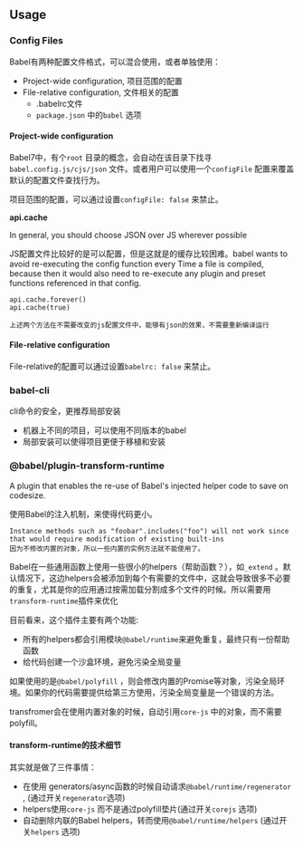 ## Usage

### Config Files

Babel有两种配置文件格式，可以混合使用，或者单独使用：

* Project-wide configuration, 项目范围的配置
* File-relative configuration, 文件相关的配置
  * .babelrc文件
  * `package.json` 中的`babel` 选项



#### Project-wide configuration

Babel7中，有个`root` 目录的概念，会自动在该目录下找寻`babel.config.js/cjs/json` 文件。或者用户可以使用一个`configFile` 配置来覆盖默认的配置文件查找行为。

项目范围的配置，可以通过设置`configFile: false` 来禁止。



__api.cache__

In general, you should choose JSON over JS wherever possible

JS配置文件比较好的是可以配置，但是这就是的缓存比较困难。babel wants to avoid re-executing the config function every Time a file is compiled, because then it would also need to re-execute any plugin and preset functions referenced in that config.

```
api.cache.forever()
api.cache(true)

上述两个方法在不需要改变的js配置文件中，能够有json的效果，不需要重新编译运行
```





#### File-relative configuration

File-relative的配置可以通过设置`babelrc: false` 来禁止。



### babel-cli

cli命令的安全，更推荐局部安装

* 机器上不同的项目，可以使用不同版本的babel
* 局部安装可以使得项目更便于移植和安装



### @babel/plugin-transform-runtime

A plugin that enables the re-use of Babel's injected helper code to save on codesize.

使用Babel的注入机制，来使得代码更小。

```
Instance methods such as "foobar".includes("foo") will not work since that would require modification of existing built-ins
因为不修改内置的对象，所以一些内置的实例方法就不能使用了。
```



Babel在一些通用函数上使用一些很小的helpers（帮助函数？），如`_extend` 。默认情况下，这边helpers会被添加到每个有需要的文件中，这就会导致很多不必要的重复，尤其是你的应用通过按需加载分割成多个文件的时候。所以需要用`transform-runtime`插件来优化

目前看来，这个插件主要有两个功能:

* 所有的helpers都会引用模块`@babel/runtime`来避免重复，最终只有一份帮助函数
* 给代码创建一个沙盒环境，避免污染全局变量

如果使用的是`@babel/polyfill` ，则会修改内置的Promise等对象，污染全局环境。如果你的代码需要提供给第三方使用，污染全局变量是一个错误的方法。

transfromer会在使用内置对象的时候，自动引用`core-js` 中的对象，而不需要polyfill。



#### transform-runtime的技术细节

 其实就是做了三件事情：

* 在使用 generators/async函数的时候自动请求`@babel/runtime/regenerator` , (通过开关`regenerator`选项)
* helpers使用`core-js` 而不是通过polyfill垫片(通过开关`corejs` 选项)
* 自动删除内联的Babel helpers，转而使用`@babel/runtime/helpers` (通过开关`helpers` 选项)

